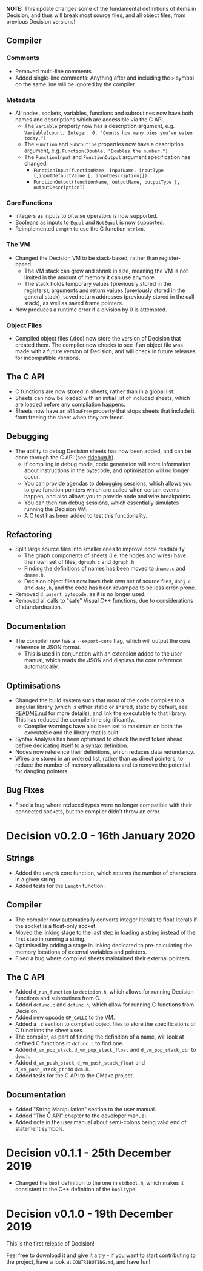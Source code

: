 **NOTE:** This update changes some of the fundamental definitions of items in
Decision, and thus will break most source files, and all object files, from
previous Decision versions!

## Compiler

### Comments

* Removed multi-line comments.
* Added single-line comments: Anything after and including the `>` symbol on
the same line will be ignored by the compiler.

### Metadata

* All nodes, sockets, variables, functions and subroutines now have both names
and descriptions which are accessible via the C API.
  * The `Variable` property now has a description argument, e.g.
  `Variable(count, Integer, 0, "Counts how many pies you've eaten today.")`
  * The `Function` and `Subroutine` properties now have a description argument,
  e.g. `Function(Double, "Doubles the number.")`
  * The `FunctionInput` and `FunctionOutput` argument specification has
  changed:
    * `FunctionInput(functionName, inputName, inputType [,inputDefaultValue [, inputDescription]])`
    * `FunctionOutput(functionName, outputName, outputType [, outputDescription])`

### Core Functions

* Integers as inputs to bitwise operators is now supported.
* Booleans as inputs to `Equal` and `NotEqual` is now supported.
* Reimplemented `Length` to use the C function `strlen`.

### The VM

* Changed the Decision VM to be stack-based, rather than register-based.
  * The VM stack can grow and shrink in size, meaning the VM is not limited in
  the amount of memory it can use anymore.
  * The stack holds temporary values (previously stored in the registers),
  arguments and return values (previously stored in the general stack), saved
  return addresses (previously stored in the call stack), as well as saved
  frame pointers.
* Now produces a runtime error if a division by 0 is attempted.

### Object Files

* Compiled object files (.dco) now store the version of Decision that created
them. The compiler now checks to see if an object file was made with a future
version of Decision, and will check in future releases for incompatible
versions.

## The C API

* C functions are now stored in sheets, rather than in a global list.
* Sheets can now be loaded with an initial list of included sheets, which are
loaded before any compilation happens.
* Sheets now have an `allowFree` property that stops sheets that include it
from freeing the sheet when they are freed.

## Debugging

* The ability to debug Decision sheets has now been added, and can be done
  through the C API (see [ddebug.h](src/ddebug.h)).
  * If compiling in debug mode, code generation will store information about
  instructions in the bytecode, and optimisation will no longer occur.
  * You can provide agendas to debugging sessions, which allows you to give
  function pointers which are called when certain events happen, and also allows
  you to provide node and wire breakpoints.
  * You can then run debug sessions, which essentially simulates running the
  Decision VM.
  * A C test has been added to test this functionality.

## Refactoring

* Split large source files into smaller ones to improve code readability.
  * The graph components of sheets (i.e. the nodes and wires) have their own
  set of files, `dgraph.c` and `dgraph.h`.
  * Finding the definitions of names has been moved to `dname.c` and `dname.h`.
  * Decision object files now have their own set of source files, `dobj.c` and
  `dobj.h`, and the code has been revamped to be less error-prone.
* Removed `d_insert_bytecode`, as it is no longer used.
* Removed all calls to "safe" Visual C++ functions, due to considerations of
standardisation.

## Documentation

* The compiler now has a `--export-core` flag, which will output the core
reference in JSON format.
  * This is used in conjunction with an extension added to the user manual,
  which reads the JSON and displays the core reference automatically.

## Optimisations

* Changed the build system such that most of the code compiles to a singular
library (which is either static or shared, static by default, see
[README.md](README.md) for more details), and link the executable to that
library. This has reduced the compile time significantly.
  * Compiler warnings have also been set to maximum on both the executable and
  the library that is built.
* Syntax Analysis has been optimised to check the next token ahead before
dedicating itself to a syntax definition.
* Nodes now reference their definitions, which reduces data redundancy.
* Wires are stored in an ordered list, rather than as direct pointers, to
reduce the number of memory allocations and to remove the potential for
dangling pointers.

## Bug Fixes

* Fixed a bug where reduced types were no longer compatible with their
connected sockets, but the compiler didn't throw an error.

# Decision v0.2.0 - 16th January 2020

## Strings

* Added the `Length` core function, which returns the number of characters in
  a given string.
* Added tests for the `Length` function.

## Compiler

* The compiler now automatically converts integer literals to float literals
if the socket is a float-only socket.
* Moved the linking stage to the last step in loading a string instead of the
first step in running a string.
* Optimised by adding a stage in linking dedicated to pre-calculating the
memory locations of external variables and pointers.
* Fixed a bug where compiled sheets maintained their external pointers.

## The C API

* Added `d_run_function` to `decision.h`, which allows for running Decision
functions and subroutines from C.
* Added `dcfunc.c` and `dcfunc.h`, which allow for running C functions from
Decision.
* Added new opcode `OP_CALLC` to the VM.
* Added a `.c` section to compiled object files to store the specifications of
C functions the sheet uses.
* The compiler, as part of finding the definition of a name, will look at
defined C functions in `dcfunc.c` to find one.
* Added `d_vm_pop_stack`, `d_vm_pop_stack_float` and `d_vm_pop_stack_ptr` to
`dvm.h`.
* Added `d_vm_push_stack`, `d_vm_push_stack_float` and `d_vm_push_stack_ptr` to
`dvm.h`.
* Added tests for the C API to the CMake project.

## Documentation

* Added "String Manipulation" section to the user manual.
* Added "The C API" chapter to the developer manual.
* Added note in the user manual about semi-colons being valid end of statement
symbols.

# Decision v0.1.1 - 25th December 2019

* Changed the `bool` definition to the one in `stdbool.h`, which makes it
consistent to the C++ definition of the `bool` type.

# Decision v0.1.0 - 19th December 2019

This is the first release of Decision!

Feel free to download it and give it a try - if you want to start contributing
to the project, have a look at `CONTRIBUTING.md`, and have fun!
